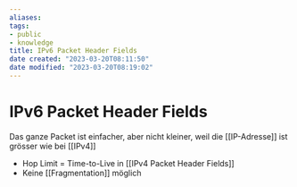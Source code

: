 ```yaml
---
aliases: 
tags:
- public
- knowledge
title: IPv6 Packet Header Fields
date created: "2023-03-20T08:11:50"
date modified: "2023-03-20T08:19:02"
---
```


# IPv6 Packet Header Fields

Das ganze Packet ist einfacher, aber nicht kleiner, weil die [[IP-Adresse]] ist grösser wie bei [[IPv4]]

- Hop Limit = Time-to-Live in [[IPv4 Packet Header Fields]]
- Keine [[Fragmentation]] möglich
